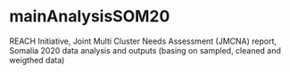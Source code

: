 # mainAnalysisSOM20
REACH Initiative, Joint Multi Cluster Needs Assessment (JMCNA) report, Somalia 2020 data analysis and outputs (basing on sampled, cleaned and weigthed data)

